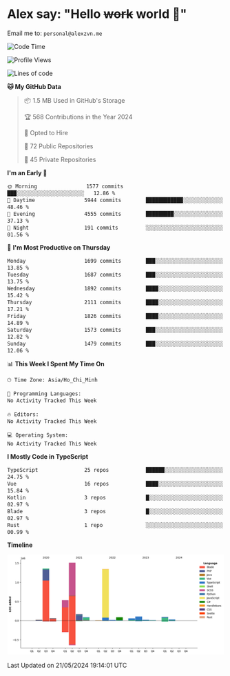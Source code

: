 # Alex say: "Hello ~~work~~ world 🐾"
Email me to: `personal@alexzvn.me`

<!--START_SECTION:waka-->
![Code Time](http://img.shields.io/badge/Code%20Time-1%2C066%20hrs%2055%20mins-blue)

![Profile Views](http://img.shields.io/badge/Profile%20Views-1-blue)

![Lines of code](https://img.shields.io/badge/From%20Hello%20World%20I%27ve%20Written-5.5%20million%20lines%20of%20code-blue)

**🐱 My GitHub Data** 

> 📦 1.5 MB Used in GitHub's Storage 
 > 
> 🏆 568 Contributions in the Year 2024
 > 
> 💼 Opted to Hire
 > 
> 📜 72 Public Repositories 
 > 
> 🔑 45 Private Repositories 
 > 
**I'm an Early 🐤** 

```text
🌞 Morning                1577 commits        ███░░░░░░░░░░░░░░░░░░░░░░   12.86 % 
🌆 Daytime                5944 commits        ████████████░░░░░░░░░░░░░   48.46 % 
🌃 Evening                4555 commits        █████████░░░░░░░░░░░░░░░░   37.13 % 
🌙 Night                  191 commits         ░░░░░░░░░░░░░░░░░░░░░░░░░   01.56 % 
```
📅 **I'm Most Productive on Thursday** 

```text
Monday                   1699 commits        ███░░░░░░░░░░░░░░░░░░░░░░   13.85 % 
Tuesday                  1687 commits        ███░░░░░░░░░░░░░░░░░░░░░░   13.75 % 
Wednesday                1892 commits        ████░░░░░░░░░░░░░░░░░░░░░   15.42 % 
Thursday                 2111 commits        ████░░░░░░░░░░░░░░░░░░░░░   17.21 % 
Friday                   1826 commits        ████░░░░░░░░░░░░░░░░░░░░░   14.89 % 
Saturday                 1573 commits        ███░░░░░░░░░░░░░░░░░░░░░░   12.82 % 
Sunday                   1479 commits        ███░░░░░░░░░░░░░░░░░░░░░░   12.06 % 
```


📊 **This Week I Spent My Time On** 

```text
🕑︎ Time Zone: Asia/Ho_Chi_Minh

💬 Programming Languages: 
No Activity Tracked This Week

🔥 Editors: 
No Activity Tracked This Week

💻 Operating System: 
No Activity Tracked This Week
```

**I Mostly Code in TypeScript** 

```text
TypeScript               25 repos            ██████░░░░░░░░░░░░░░░░░░░   24.75 % 
Vue                      16 repos            ████░░░░░░░░░░░░░░░░░░░░░   15.84 % 
Kotlin                   3 repos             █░░░░░░░░░░░░░░░░░░░░░░░░   02.97 % 
Blade                    3 repos             █░░░░░░░░░░░░░░░░░░░░░░░░   02.97 % 
Rust                     1 repo              ░░░░░░░░░░░░░░░░░░░░░░░░░   00.99 % 
```



**Timeline**

![Lines of Code chart](https://raw.githubusercontent.com/alexzvn/alexzvn/main/assets/bar_graph.png)


 Last Updated on 21/05/2024 19:14:01 UTC
<!--END_SECTION:waka-->
